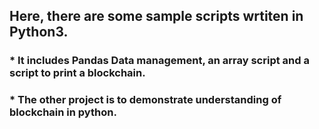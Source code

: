 ## Here, there are some sample scripts wrtiten in Python3.

### * It includes Pandas Data management, an array script and a script to  print a blockchain.

### * The other project is to demonstrate understanding of blockchain in python.